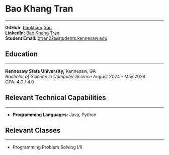 # Bao Khang Tran

***

**GitHub:** [baokhangtran](https://github.com/DylanItcari) <br>
**LinkedIn:**  [Bao Khang Tran](www.linkedin.com/in/bao-khang-tran-584621245)<br>
**Student Email:** btran22@students.kennesaw.edu



## Education
***
**Kennesaw State University,** Kennesaw, GA <br>
*Bachelor of Science in Computer Science* August 2024 - May 2028 <br>
GPA: 4.0 / 4.0



## Relevant Technical Capabilities
***
- **Programming Languages:** Java, Python


## Relevant Classes
***
- Programming Problem Solving I/II



